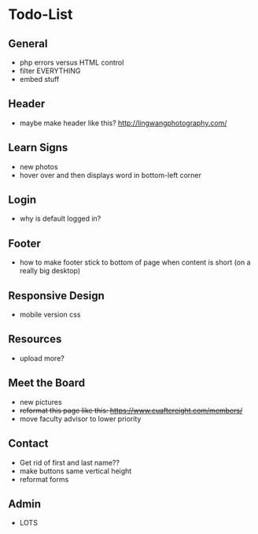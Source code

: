 # Todo-List

## General
* php errors versus HTML control
* filter EVERYTHING
* embed stuff

## Header
* maybe make header like this? http://lingwangphotography.com/

## Learn Signs
* new photos
* hover over and then displays word in bottom-left corner

## Login
* why is default logged in?

## Footer
* how to make footer stick to bottom of page when content is short (on a really big desktop)

## Responsive Design
* mobile version css

## Resources
* upload more?

## Meet the Board
* new pictures
* ~~reformat this page like this: https://www.cuaftereight.com/members/~~
* move faculty advisor to lower priority

## Contact
* Get rid of first and last name??
* make buttons same vertical height
* reformat forms

## Admin
* LOTS
